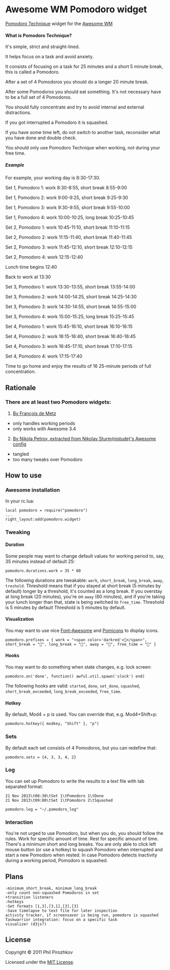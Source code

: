 Awesome WM Pomodoro widget
==========================
[Pomodoro Technique](http://pomodorotechnique.com) widget for the [Awesome WM](http://awesome.naquadah.org)

#### What is Pomodoro Technique?

It's simple, strict and straight-lined.

It helps focus on a task and avoid anxiety.

It consists of focusing on a task for 25 minutes and a short 5 minute break, this is called a Pomodoro.

After a set of 4 Pomodoros you should do a longer 20 minute break.

After some Pomodoros you should eat something. It's not necessary have to be a full set of 4 Pomodoros.

You should fully concentrate and try to avoid internal and external distractions.

If you got interrupted a Pomodoro it is squashed.

If you have some time left, do not switch to another task, reconsider what you have done and double check.

You should only use Pomodoro Technique when working, not during your free time.

##### Example

For example, your working day is 8:30-17:30.

Set 1, Pomodoro 1: work 8:30-8:55, short break 8:55-9:00

Set 1, Pomodoro 2: work 9:00-9:25, short break 9:25-9:30

Set 1, Pomodoro 3: work 9:30-9:55, short break 9:55-10:00

Set 1, Pomodoro 4: work 10:00-10:25, long break 10:25-10:45


Set 2, Pomodoro 1: work 10:45-11:10, short break 11:10-11:15

Set 2, Pomodoro 2: work 11:15-11:40, short break 11:40-11:45

Set 2, Pomodoro 3: work 11:45-12:10, short break 12:10-12:15

Set 2, Pomodoro 4: work 12:15-12:40


Lunch time begins 12:40

Back to work at 13:30


Set 3, Pomodoro 1: work 13:30-13:55, short break 13:55-14:00

Set 3, Pomodoro 2: work 14:00-14:25, short break 14:25-14:30

Set 3, Pomodoro 3: work 14:30-14:55, short break 14:55-15:00

Set 3, Pomodoro 4: work 15:00-15:25, long break 15:25-15:45


Set 4, Pomodoro 1: work 15:45-16:10, short break 16:10-16:15

Set 4, Pomodoro 2: work 16:15-16:40, short break 16:40-16:45

Set 4, Pomodoro 3: work 16:45-17:10, short break 17:10-17:15

Set 4, Pomodoro 4: work 17:15-17:40


Time to go home and enjoy the results of 16 25-minute periods of full concentration.

Rationale
---------
### There are at least two Pomodoro widgets:
1. [By François de Metz](https://github.com/francois2metz/pomodoro-awesome)
  - only handles working periods
  - only works with Awesome 3.4
2. [By Nikola Petrov, extracted from Nikolay Sturm(nistude)'s Awesome config](https://github.com/nikolavp/awesome-pomodoro)
  - tangled
  - too many tweaks over Pomodoro

How to use
----------
### Awesome installation

In your rc.lua:

    local pomodoro = require("pomodoro")
    ...
    right_layout:add(pomodoro.widget)

### Tweaking

#### Duration
Some people may want to change default values for working period to, say, 35 minutes instead of default 25:

    pomodoro.durations.work = 35 * 60

The following durations are tweakable: `work`, `short_break`, `long_break`, `away`, `treshold`.
Threshold means that if you stayed at short break (5 minutes by default) longer by a threshold, it's counted as a long break. If you overstay at long break (20 minutes), you're on `away` (60 minutes), and if you're taking your lunch longer than that, state is being switched to `free_time`. Threshold is 5 minutes by default Threshold is 5 minutes by default.

#### Visualization
You may want to use nice [Font-Awesome](http://fortawesome.github.io/Font-Awesome/) and [Pomicons](https://github.com/gabrielelana/pomicons) to display icons.

    pomodoro.prefixes = { work = "<span color='darkred'></span>", short_break = "", long_break = "", away = "", free_time = "" }

#### Hooks

You may want to do something when state changes, e.g. lock screen:

    pomodoro.on('done', function() awful.util.spawn('slock') end)

The following hooks are valid: `started`, `done`, `set_done`, `squashed`, `short_break_exceeded`, `long_break_exceeded`, `free_time`.

#### Hotkey

By default, Mod4 + p is used. You can override that, e.g. Mod4+Shift+p:

    pomodoro.hotkey({ modkey, "Shift" }, "p")

### Sets

By default each set consists of 4 Pomodoros, but you can redefine that:

    pomodoro.sets = {4, 3, 3, 4, 2}

### Log

You can set up Pomodoro to write the results to a text file with tab separated format:

    21 Nov 2013\t08:30\tSet 1\tPomodoro 1\tDone
    21 Nov 2013\t09:00\tSet 1\tPomodoro 2\tSquashed

    pomodoro.log = "~/.pomodoro_log"

### Interaction

You're not urged to use Pomodoro, but when you do, you should follow the rules. Work for specific amount of time. Rest for specific amount of time. There's a minimum short and long breaks.
You are only able to click left mouse button (or use a hotkey) to squash Pomodoro when interrupted and start a new Pomodoro when rested.
In case Pomodoro detects inactivity during a working period, Pomodoro is squashed.

Plans
-----

    -minimum_short_break, minimum_long_break
    -only count non-squashed Pomodoros in set
    +transition listeners
    -hotkeys
    -Set formats [1,3],[3,1],[3],[3]
    -Save timelapse to text file for later inspection
    activity tracker, if screensaver is being run, pomodoro is squashed
    Taskwarrior integration: focus on a specific task
    visualizer (d3js?)

License
-------
Copyright &copy; 2011 Phil Pirozhkov

Licensed under the [MIT License][MIT].

[MIT]: http://www.opensource.org/licenses/mit-license.php
